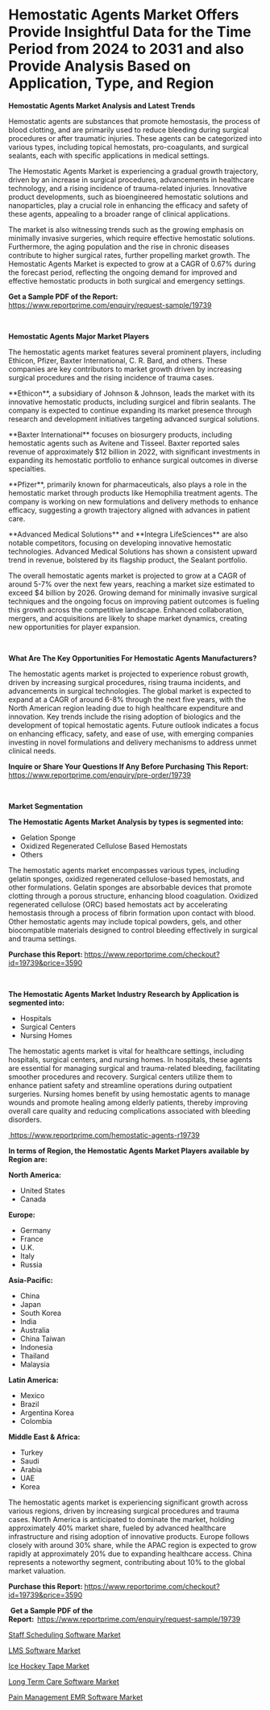 <p><h1>Hemostatic Agents Market Offers Provide Insightful Data for the Time Period from 2024 to 2031 and also Provide Analysis Based on Application, Type, and Region</h1></p><p><strong>Hemostatic Agents Market Analysis and Latest Trends</strong></p>
<p><p>Hemostatic agents are substances that promote hemostasis, the process of blood clotting, and are primarily used to reduce bleeding during surgical procedures or after traumatic injuries. These agents can be categorized into various types, including topical hemostats, pro-coagulants, and surgical sealants, each with specific applications in medical settings.</p><p>The Hemostatic Agents Market is experiencing a gradual growth trajectory, driven by an increase in surgical procedures, advancements in healthcare technology, and a rising incidence of trauma-related injuries. Innovative product developments, such as bioengineered hemostatic solutions and nanoparticles, play a crucial role in enhancing the efficacy and safety of these agents, appealing to a broader range of clinical applications.</p><p>The market is also witnessing trends such as the growing emphasis on minimally invasive surgeries, which require effective hemostatic solutions. Furthermore, the aging population and the rise in chronic diseases contribute to higher surgical rates, further propelling market growth. The Hemostatic Agents Market is expected to grow at a CAGR of 0.67% during the forecast period, reflecting the ongoing demand for improved and effective hemostatic products in both surgical and emergency settings.</p></p>
<p><strong>Get a Sample PDF of the Report:&nbsp;</strong> <a href="https://www.reportprime.com/enquiry/request-sample/19739?utm_campaign=113&utm_medium=2&utm_source=Github&utm_content=ia&utm_term=02122024&utm_id=hemostatic-agents">https://www.reportprime.com/enquiry/request-sample/19739</a></p>
<p>&nbsp;</p>
<p><strong>Hemostatic Agents Major Market Players</strong></p>
<p><p>The hemostatic agents market features several prominent players, including Ethicon, Pfizer, Baxter International, C. R. Bard, and others. These companies are key contributors to market growth driven by increasing surgical procedures and the rising incidence of trauma cases.</p><p>**Ethicon**, a subsidiary of Johnson & Johnson, leads the market with its innovative hemostatic products, including surgicel and fibrin sealants. The company is expected to continue expanding its market presence through research and development initiatives targeting advanced surgical solutions. </p><p>**Baxter International** focuses on biosurgery products, including hemostatic agents such as Avitene and Tisseel. Baxter reported sales revenue of approximately $12 billion in 2022, with significant investments in expanding its hemostatic portfolio to enhance surgical outcomes in diverse specialties.</p><p>**Pfizer**, primarily known for pharmaceuticals, also plays a role in the hemostatic market through products like Hemophilia treatment agents. The company is working on new formulations and delivery methods to enhance efficacy, suggesting a growth trajectory aligned with advances in patient care.</p><p>**Advanced Medical Solutions** and **Integra LifeSciences** are also notable competitors, focusing on developing innovative hemostatic technologies. Advanced Medical Solutions has shown a consistent upward trend in revenue, bolstered by its flagship product, the Sealant portfolio.</p><p>The overall hemostatic agents market is projected to grow at a CAGR of around 5-7% over the next few years, reaching a market size estimated to exceed $4 billion by 2026. Growing demand for minimally invasive surgical techniques and the ongoing focus on improving patient outcomes is fueling this growth across the competitive landscape. Enhanced collaboration, mergers, and acquisitions are likely to shape market dynamics, creating new opportunities for player expansion.</p></p>
<p>&nbsp;</p>
<p><strong>What Are The Key Opportunities For Hemostatic Agents Manufacturers?</strong></p>
<p><p>The hemostatic agents market is projected to experience robust growth, driven by increasing surgical procedures, rising trauma incidents, and advancements in surgical technologies. The global market is expected to expand at a CAGR of around 6-8% through the next five years, with the North American region leading due to high healthcare expenditure and innovation. Key trends include the rising adoption of biologics and the development of topical hemostatic agents. Future outlook indicates a focus on enhancing efficacy, safety, and ease of use, with emerging companies investing in novel formulations and delivery mechanisms to address unmet clinical needs.</p></p>
<p><strong>Inquire or Share Your Questions If Any Before Purchasing This Report:</strong> <a href="https://www.reportprime.com/enquiry/pre-order/19739?utm_campaign=113&utm_medium=2&utm_source=Github&utm_content=ia&utm_term=02122024&utm_id=hemostatic-agents">https://www.reportprime.com/enquiry/pre-order/19739</a></p>
<p>&nbsp;</p>
<p><strong>Market Segmentation</strong></p>
<p><strong>The Hemostatic Agents Market Analysis by types is segmented into:</strong></p>
<p><ul><li>Gelation Sponge</li><li>Oxidized Regenerated Cellulose Based Hemostats</li><li>Others</li></ul></p>
<p><p>The hemostatic agents market encompasses various types, including gelatin sponges, oxidized regenerated cellulose-based hemostats, and other formulations. Gelatin sponges are absorbable devices that promote clotting through a porous structure, enhancing blood coagulation. Oxidized regenerated cellulose (ORC) based hemostats act by accelerating hemostasis through a process of fibrin formation upon contact with blood. Other hemostatic agents may include topical powders, gels, and other biocompatible materials designed to control bleeding effectively in surgical and trauma settings.</p></p>
<p><strong>Purchase this Report:&nbsp;</strong><a href="https://www.reportprime.com/checkout?id=19739&price=3590&utm_campaign=113&utm_medium=2&utm_source=Github&utm_content=ia&utm_term=02122024&utm_id=hemostatic-agents">https://www.reportprime.com/checkout?id=19739&price=3590</a></p>
<p>&nbsp;</p>
<p><strong>The Hemostatic Agents Market Industry Research by Application is segmented into:</strong></p>
<p><ul><li>Hospitals</li><li>Surgical Centers</li><li>Nursing Homes</li></ul></p>
<p><p>The hemostatic agents market is vital for healthcare settings, including hospitals, surgical centers, and nursing homes. In hospitals, these agents are essential for managing surgical and trauma-related bleeding, facilitating smoother procedures and recovery. Surgical centers utilize them to enhance patient safety and streamline operations during outpatient surgeries. Nursing homes benefit by using hemostatic agents to manage wounds and promote healing among elderly patients, thereby improving overall care quality and reducing complications associated with bleeding disorders.</p></p>
<p><a href="https://www.reportprime.com/hemostatic-agents-r19739?utm_campaign=113&utm_medium=2&utm_source=Github&utm_content=ia&utm_term=02122024&utm_id=hemostatic-agents">&nbsp;https://www.reportprime.com/hemostatic-agents-r19739</a></p>
<p><strong>In terms of Region, the Hemostatic Agents Market Players available by Region are:</strong></p>
<p>
    <p> <strong> North America: </strong>
        <ul>
            <li>United States</li>
            <li>Canada</li>
        </ul>
        </p> 
    <p> <strong> Europe: </strong>
        <ul>
            <li>Germany</li>
            <li>France</li>
            <li>U.K.</li>
            <li>Italy</li>
            <li>Russia</li>
        </ul>
        </p> 
    <p> <strong> Asia-Pacific: </strong>
        <ul>
            <li>China</li>
            <li>Japan</li>
            <li>South Korea</li>
            <li>India</li>
            <li>Australia</li>
            <li>China Taiwan</li>
            <li>Indonesia</li>
            <li>Thailand</li>
            <li>Malaysia</li>
        </ul>
        </p> 
    <p> <strong> Latin America: </strong>
        <ul>
            <li>Mexico</li>
            <li>Brazil</li>
            <li>Argentina Korea</li>
            <li>Colombia</li>
        </ul>
        </p> 
    <p> <strong> Middle East & Africa: </strong>
        <ul>
            <li>Turkey</li>
            <li>Saudi</li>
            <li>Arabia</li>
            <li>UAE</li>
            <li>Korea</li>
        </ul>
    </p>
    </p>
<p><p>The hemostatic agents market is experiencing significant growth across various regions, driven by increasing surgical procedures and trauma cases. North America is anticipated to dominate the market, holding approximately 40% market share, fueled by advanced healthcare infrastructure and rising adoption of innovative products. Europe follows closely with around 30% share, while the APAC region is expected to grow rapidly at approximately 20% due to expanding healthcare access. China represents a noteworthy segment, contributing about 10% to the global market valuation.</p></p>
<p><strong>Purchase this Report: </strong><a href="https://www.reportprime.com/checkout?id=19739&price=3590&utm_campaign=113&utm_medium=2&utm_source=Github&utm_content=ia&utm_term=02122024&utm_id=hemostatic-agents">https://www.reportprime.com/checkout?id=19739&price=3590</a></p>
<p>&nbsp;<strong>Get a Sample PDF of the Report:&nbsp;&nbsp;</strong><a href="https://www.reportprime.com/enquiry/request-sample/19739?utm_campaign=113&utm_medium=2&utm_source=Github&utm_content=ia&utm_term=02122024&utm_id=hemostatic-agents">https://www.reportprime.com/enquiry/request-sample/19739</a></p>
<p><strong></strong></p>
<p><p><a href="https://www.linkedin.com/pulse/staff-scheduling-software-market-scopeexpected-see-significant-xp81e?utm_campaign=113&utm_medium=2&utm_source=Github&utm_content=ia&utm_term=02122024&utm_id=hemostatic-agents">Staff Scheduling Software Market</a></p><p><a href="https://www.linkedin.com/pulse/market-study-on69-cagr-forecast-from-2024-2031-offeringsignificant-tb5ve?utm_campaign=113&utm_medium=2&utm_source=Github&utm_content=ia&utm_term=02122024&utm_id=hemostatic-agents">LMS Software Market</a></p><p><a href="https://issuu.com/reportprime-2/docs/ice-hockey-tape-market-size-2030.pptx?utm_campaign=113&utm_medium=2&utm_source=Github&utm_content=ia&utm_term=02122024&utm_id=hemostatic-agents">Ice Hockey Tape Market</a></p><p><a href="https://www.linkedin.com/pulse/market-size-growth-long-term-care-software-markrt-upcoming-cil7e?utm_campaign=113&utm_medium=2&utm_source=Github&utm_content=ia&utm_term=02122024&utm_id=hemostatic-agents">Long Term Care Software Market</a></p><p><a href="https://issuu.com/reportprime-2/docs/pain-management-emr-software-market-size-2030.pptx?utm_campaign=113&utm_medium=2&utm_source=Github&utm_content=ia&utm_term=02122024&utm_id=hemostatic-agents">Pain Management EMR Software Market</a></p></p>